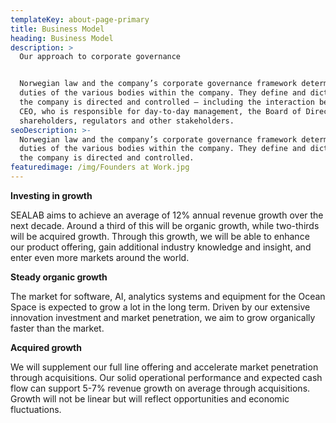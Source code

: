 ```yaml
---
templateKey: about-page-primary
title: Business Model
heading: Business Model
description: >
  Our approach to corporate governance 


  Norwegian law and the company’s corporate governance framework determine the
  duties of the various bodies within the company. They define and dictate how
  the company is directed and controlled – including the interaction between the
  CEO, who is responsible for day-to-day management, the Board of Directors,
  shareholders, regulators and other stakeholders.
seoDescription: >-
  Norwegian law and the company’s corporate governance framework determine the
  duties of the various bodies within the company. They define and dictate how
  the company is directed and controlled.
featuredimage: /img/Founders at Work.jpg
---
```



**Investing in growth**

SEALAB aims to achieve an average of 12% annual revenue growth over the next decade. Around a third of this will be organic growth, while two-thirds will be acquired growth. Through this growth, we will be able to enhance our product offering, gain additional industry knowledge and insight, and enter even more markets around the world.



**Steady organic growth**

The market for software, AI, analytics systems and equipment for the Ocean Space is expected to grow a lot in the long term. Driven by our extensive innovation investment and market penetration, we aim to grow organically faster than the market.



**Acquired growth**

We will supplement our full line offering and accelerate market penetration through acquisitions. Our solid operational performance and expected cash flow can support 5-7% revenue growth on average through acquisitions. Growth will not be linear but will reflect opportunities and economic fluctuations.
